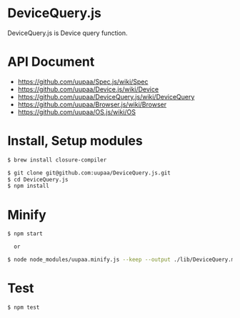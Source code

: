 DeviceQuery.js
=========

DeviceQuery.js is Device query function.

# API Document

- https://github.com/uupaa/Spec.js/wiki/Spec
- https://github.com/uupaa/Device.js/wiki/Device
- https://github.com/uupaa/DeviceQuery.js/wiki/DeviceQuery
- https://github.com/uupaa/Browser.js/wiki/Browser
- https://github.com/uupaa/OS.js/wiki/OS

# Install, Setup modules

```sh
$ brew install closure-compiler

$ git clone git@github.com:uupaa/DeviceQuery.js.git
$ cd DeviceQuery.js
$ npm install
```

# Minify

```sh
$ npm start

  or

$ node node_modules/uupaa.minify.js --keep --output ./lib/DeviceQuery.min.js ./lib/DeviceQuery.js
```

# Test

```sh
$ npm test
```

